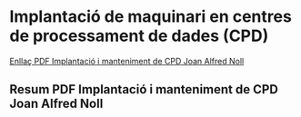 # Implantació de maquinari en centres de processament de dades (CPD)

[Enllaç PDF Implantació i manteniment de CPD Joan Alfred Noll](https://moodle.iescarlesvallbona.cat/pluginfile.php/188814/mod_resource/content/1/fp_asix_m05_u3_pdfindex.pdf)

## Resum PDF Implantació i manteniment de CPD Joan Alfred Noll
